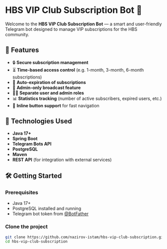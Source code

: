 # HBS VIP Club Subscription Bot 🤖

Welcome to the **HBS VIP Club Subscription Bot** — a smart and user-friendly Telegram bot designed to manage VIP subscriptions for the HBS community.

## 📌 Features

- 🔒 **Secure subscription management**
- ⏳ **Time-based access control** (e.g. 1-month, 3-month, 6-month subscriptions)
- 📅 **Auto-expiration of subscriptions**
- 📢 **Admin-only broadcast feature**
- 🧑‍💼 **Separate user and admin roles**
- 📊 **Statistics tracking** (number of active subscribers, expired users, etc.)
- 💬 **Inline button support** for fast navigation

## 🚀 Technologies Used

- **Java 17+**
- **Spring Boot**
- **Telegram Bots API**
- **PostgreSQL**
- **Maven**
- **REST API** (for integration with external services)

## 🛠️ Getting Started

### Prerequisites

- Java 17+
- PostgreSQL installed and running
- Telegram bot token from [@BotFather](https://t.me/BotFather)

### Clone the project

```bash
git clone https://github.com/nazirov-istam/hbs-vip-club-subscription.git
cd hbs-vip-club-subscription
